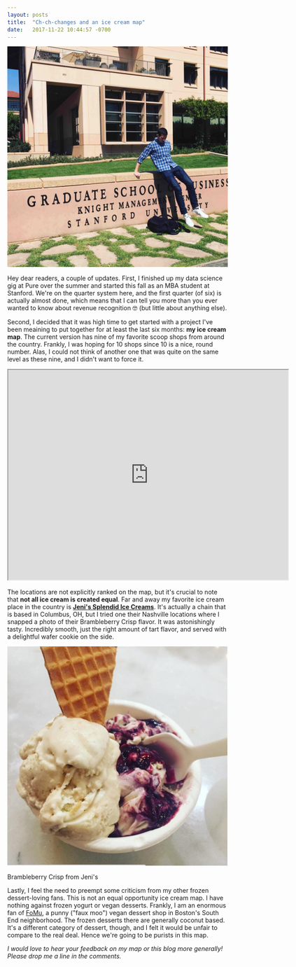 ```yaml
---
layout: posts
title:  "Ch-ch-changes and an ice cream map"
date:   2017-11-22 10:44:57 -0700
---
```


<img class='small-inline-image' src='/assets/ch-ch-changes/gsb.jpg'/>

Hey dear readers, a couple of updates. First, I finished up my data science gig at Pure over the summer and started this fall as an MBA student at Stanford. We're on the quarter system here, and the first quarter (of six) is actually almost done, which means that I can tell you more than you ever wanted to know about revenue recognition 🤓 (but little about anything else).

Second, I decided that it was high time to get started with a project I've been meaining to put together for at least the last six months: **my ice cream map**. The current version has nine of my favorite scoop shops from around the country. Frankly, I was hoping for 10 shops since 10 is a nice, round number. Alas, I could not think of another one that was quite on the same level as these nine, and I didn't want to force it. <!--more-->

<iframe src="https://www.google.com/maps/d/embed?mid=1LFThFkpfbs1kYSGfQ2TCXa7L1S8&hl=en" width="640" height="480"></iframe>

The locations are not explicitly ranked on the map, but it's crucial to note that **not all ice cream is created equal**. Far and away my favorite ice cream place in the country is [**Jeni's Splendid Ice Creams**](https://jenis.com/scoop-shops/12-south/). It's actually a chain that is based in Columbus, OH, but I tried one their Nashville locations where I snapped a photo of their Brambleberry Crisp flavor.  It was astonishingly tasty. Incredibly smooth, just the right amount of tart flavor, and served with a delightful wafer cookie on the side. 

<img class='small-inline-image' src='/assets/ch-ch-changes/jenis.jpg'/>
<p class="caption">Brambleberry Crisp from Jeni's</p>

Lastly, I feel the need to preempt some criticism from my other frozen dessert-loving fans. This is not an equal opportunity ice cream map. I have nothing against frozen yogurt or vegan desserts. Frankly, I am an enormous fan of [FoMu](http://www.fomuicecream.com/), a punny ("faux moo") vegan dessert shop in Boston's South End neighborhood. The frozen desserts there are generally coconut based. It's a different category of dessert, though, and I felt it would be unfair to compare to the real deal. Hence we're going to be purists in this map.

*I would love to hear your feedback on my map or this blog more generally! Please drop me a line in the comments.*